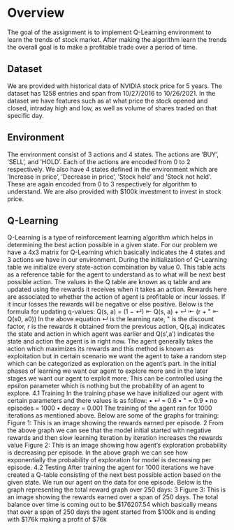 # Overview

The goal of the assignment is to implement Q-Learning environment to learn
the trends of stock market. After making the algorithm learn the trends the
overall goal is to make a profitable trade over a period of time.

## Dataset
We are provided with historical data of NVIDIA stock price for 5 years. The
dataset has 1258 entries and span from 10/27/2016 to 10/26/2021. In the
dataset we have features such as at what price the stock opened and closed,
intraday high and low, as well as volume of shares traded on that specific day.

## Environment
The environment consist of 3 actions and 4 states. The actions are ’BUY’,
’SELL’, and ’HOLD’. Each of the actions are encoded from 0 to 2 respectively.
We also have 4 states defined in the environment which are ’Increase in price’,
’Decrease in price’, ’Stock held’ and ’Stock not held’. These are again encoded
from 0 to 3 respectively for algorithm to understand. We are also provided with
$100k investment to invest in stock price.

## Q-Learning
Q-Learning is a type of reinforcement learning algorithm which helps in determining
the best action possible in a given state. For our problem we have a
4x3 matrix for Q-Learning which basically indicates the 4 states and 3 actions
we have in our environment. During the initialization of Q-Learning table we
initialize every state-action combination by value 0. This table acts as a reference
table for the agent to understand as to what will be next best possible
action. The values in the Q table are known as q table and are updated using
the rewards it receives when it takes an action. Rewards here are associated
to whether the action of agent is profitable or incur losses. If it incur losses
the rewards will be negative or else positive. Below is the formula for updating
q-values:
Q(s, a) = (1 − ↵) ⇤ Q(s, a) + ↵ ⇤ (r + " ⇤ Q(s0, a0))
In the above equation ↵ is the learning rate, " is the discount factor, r is the
rewards it obtained from the previous action, Q(s,a) indicates the state and
action in which agent was earlier and Q(s’,a’) indicates the state and action the
agent is in right now. The agent generally takes the action which maximizes
its rewards and this method is known as exploitation but in certain scenario we
want the agent to take a random step which can be categorized as exploration on
the agent’s part. In the initial phases of learning we want our agent to explore
more and in the later stages we want our agent to exploit more. This can be
controlled using the epsilon parameter which is nothing but the probability of
an agent to explore.
4.1 Training
In the training phase we have initialized our agent with certain parameters and
there values is as follow:
• ↵ = 0.6
• " = 0.9
• no episodes = 1000
• decay = 0.001
The training of the agent ran for 1000 iterations as mentioned above. Below are
some of the graphs for training:
Figure 1: This is an image showing the rewards earned per episode.
2
From the above graph we can see that the model initial started with negative
rewards and then slow learning iteration by iteration increases the rewards value
Figure 2: This is an image showing how agent’s exploration probability is decreasing
per episode.
In the above graph we can see how exponentially the probability of exploration
for model is decreasing per episode.
4.2 Testing
After training the agent for 1000 iterations we have created a Q-table consisting
of the next best possible action based on the given state. We run our agent on
the data for one episode.
Below is the graph representing the total reward graph over 250 days:
3
Figure 3: This is an image showing the rewards earned over a span of 250 days.
The total balance over time is coming out to be $176207.54 which basically
means that over a span of 250 days the agent started from $100k and is ending
with $176k making a profit of $76k
